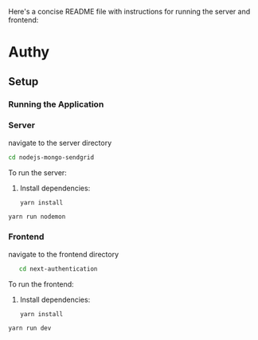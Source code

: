Here's a concise README file with instructions for running the server and frontend:


#  Authy

##  Setup



### Running the Application

### Server
 navigate to the server directory
```sh
cd nodejs-mongo-sendgrid
```
To run the server:

1. Install dependencies:
   ```
   yarn install
   ```
   

```sh
yarn run nodemon
```


### Frontend
    
 navigate to the frontend directory
 ```sh
    cd next-authentication
```

To run the frontend:

1. Install dependencies:
   ```
   yarn install
   ```

```
yarn run dev
```



